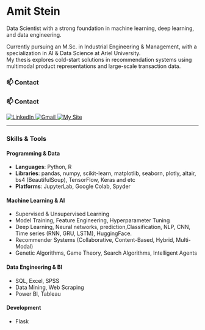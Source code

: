 # Amit Stein

Data Scientist with a strong foundation in machine learning, deep learning, and data engineering. 

Currently pursuing an M.Sc. in Industrial Engineering & Management, with a specialization in AI & Data Science at Ariel University.  
My thesis explores cold-start solutions in recommendation systems using multimodal product representations and large-scale transaction data.

### 📫 Contact

### 📫 Contact

<p align="left">
  <span>
    <a href="https://www.linkedin.com/in/amit-stein-41b349200/" target="_blank">
      <img alt="LinkedIn" src="https://img.shields.io/badge/LinkedIn-blue?style=for-the-badge&logo=linkedin&logoColor=white"/>
    </a>
  </span>
  <span>
    <a href="mailto:amitst171@gmail.com">
      <img alt="Gmail" src="https://img.shields.io/badge/Gmail-D14836?style=for-the-badge&logo=gmail&logoColor=white"/>
    </a>
  </span>
  <span>
    <a href="https://github.com/steinamit" target="_blank">
      <img alt="My Site" src="https://img.shields.io/badge/My%20Site-181717?style=for-the-badge&logo=github&logoColor=white"/>
    </a>
  </span>
</p>



---

###  Skills & Tools

#### Programming & Data
- **Languages**: Python, R  
- **Libraries**: pandas, numpy, scikit-learn, matplotlib, seaborn, plotly, altair, bs4 (BeautifulSoup), TensorFlow, Keras and etc  
- **Platforms**: JupyterLab, Google Colab, Spyder  

#### Machine Learning & AI
- Supervised & Unsupervised Learning  
- Model Training, Feature Engineering, Hyperparameter Tuning  
- Deep Learning, Neural networks, prediction,Classification, NLP, CNN, Time series (RNN, GRU, LSTM), HuggingFace.
- Recommender Systems (Collaborative, Content-Based, Hybrid, Multi-Modal)  
- Genetic Algorithms, Game Theory, Search Algorithms, Intelligent Agents

#### Data Engineering & BI
- SQL, Excel, SPSS  
- Data Mining, Web Scraping  
- Power BI, Tableau

#### Development
- Flask

